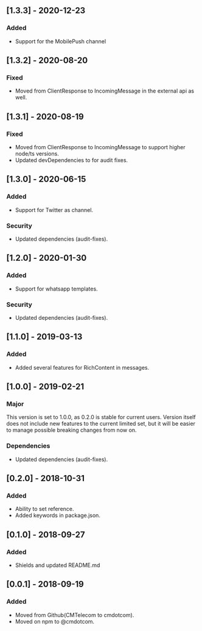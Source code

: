 ## [1.3.3] - 2020-12-23
### Added
- Support for the MobilePush channel

## [1.3.2] - 2020-08-20
### Fixed
- Moved from ClientResponse to IncomingMessage in the external api as well.

## [1.3.1] - 2020-08-19
### Fixed
- Moved from ClientResponse to IncomingMessage to support higher node/ts versions.
- Updated devDependencies to for audit fixes.

## [1.3.0] - 2020-06-15
### Added
- Support for Twitter as channel.

### Security
- Updated dependencies (audit-fixes).

## [1.2.0] - 2020-01-30
### Added
- Support for whatsapp templates.

### Security
- Updated dependencies (audit-fixes).

## [1.1.0] - 2019-03-13
### Added
- Added several features for RichContent in messages.

## [1.0.0] - 2019-02-21
### Major
This version is set to 1.0.0, as 0.2.0 is stable for current users.
Version itself does not include new features to the current limited set,
but it will be easier to manage possible breaking changes from now on.

### Dependencies
- Updated dependencies (audit-fixes).

## [0.2.0] - 2018-10-31
### Added
- Ability to set reference.
- Added keywords in package.json.

## [0.1.0] - 2018-09-27
### Added
- Shields and updated README.md

## [0.0.1] - 2018-09-19
### Added
- Moved from Github(CMTelecom to cmdotcom).
- Moved on npm to @cmdotcom.
